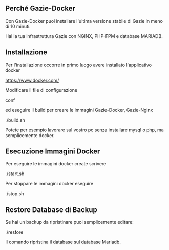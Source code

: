 Perché Gazie-Docker
-------------------

Con Gazie-Docker puoi installare l'ultima versione
stabile di Gazie in meno di 10 minuti.

Hai la tua infrastruttura Gazie con NGINX, PHP-FPM e database MARIADB.


Installazione
------------

Per l'installazione occorre in primo luogo avere installato
l'applicativo docker

https://www.docker.com/


Modificare il file di configurazione

conf

ed eseguire il build per creare le immagini Gazie-Docker, Gazie-Nginx

./build.sh

Potete per esempio lavorare sul vostro pc senza installare mysql o php, ma semplicemente docker.

Esecuzione Immagini Docker
--------------------------

Per eseguire le immagini docker create scrivere

./start.sh

Per stoppare le immagini docker eseguire

./stop.sh


Restore Database di Backup
--------------------------

Se hai un backup da ripristinare puoi semplicemente editare:

./restore <file-dump-gzip>

Il comando ripristina il database sul database Mariadb.


